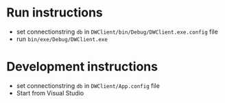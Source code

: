# Run instructions

- set connectionstring `db` in `DWClient/bin/Debug/DWClient.exe.config` file
- run `bin/exe/Debug/DWClient.exe`

# Development instructions

- set connectionstring `db` in `DWClient/App.config` file
- Start from Visual Studio
